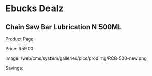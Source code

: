 
# Ebucks Dealz
## Chain Saw Bar Lubrication N 500ML
[Product Page](https://www.ebucks.com/web/shop/productSelected.do?prodId=1200606052&catId=717342768)

Price: R59.00

Image: /web/cms/system/galleries/pics/prodimg/RCB-500-new.png

Savings: 


	